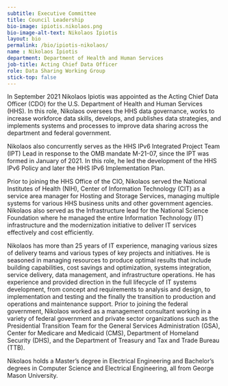 ```yaml
---
subtitle: Executive Committee
title: Council Leadership
bio-image: ipiotis.nikolaos.png
bio-image-alt-text: Nikolaos Ipiotis
layout: bio
permalink: /bio/ipiotis-nikolaos/
name : Nikolaos Ipiotis
department: Department of Health and Human Services
job-title: Acting Chief Data Officer
role: Data Sharing Working Group
stick-top: false
---
```


In September 2021 Nikolaos Ipiotis was appointed as the Acting Chief Data Officer (CDO) for the U.S. Department of Health and Human Services (HHS).  In this role, Nikolaos oversees the HHS data governance, works to increase workforce data skills, develops, and publishes data strategies, and implements systems and processes to improve data sharing across the department and federal government.

Nikolaos also concurrently serves as the HHS IPv6 Integrated Project Team (IPT) Lead in response to the OMB mandate M-21-07, since the IPT was formed in January of 2021.  In this role, he led the development of the HHS IPv6 Policy and later the HHS IPv6 Implementation Plan.
 
Prior to joining the HHS Office of the CIO, Nikolaos served the National Institutes of Health (NIH), Center of Information Technology (CIT) as a service area manager for Hosting and Storage Services, managing multiple systems for various HHS business units and other government agencies. Nikolaos also served as the Infrastructure lead for the National Science Foundation where he managed the entire Information Technology (IT) infrastructure and the modernization initiative to deliver IT services effectively and cost efficiently.   
 
Nikolaos has more than 25 years of IT experience, managing various sizes of delivery teams and various types of key projects and initiatives.  He is seasoned in managing resources to produce optimal results that include building capabilities, cost savings and optimization, systems integration, service delivery, data management, and infrastructure operations.  He has experience and provided direction in the full lifecycle of IT systems development, from concept and requirements to analysis and design, to implementation and testing and the finally the transition to production and operations and maintenance support.  Prior to joining the federal government, Nikolaos worked as a management consultant working in a variety of federal government and private sector organizations such as the Presidential Transition Team for the General Services Administration (GSA), Center for Medicare and Medicaid (CMS), Department of Homeland Security (DHS), and the Department of Treasury and Tax and Trade Bureau (TTB).
 
Nikolaos holds a Master’s degree in Electrical Engineering and Bachelor’s degrees in Computer Science and Electrical Engineering, all from George Mason University. 
